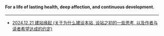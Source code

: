 #### For a life of lasting health, deep affection, and continuous development.
---

- [2024.12.21 建站缘起 (关于为什么建设本站, 设站之初的一些思考, 以及作者与读者希望达成的约定)](https://github.com/WayneMurphy/WayneMurphy.github.io/blob/main/blog/2024_1221-origin.md)
